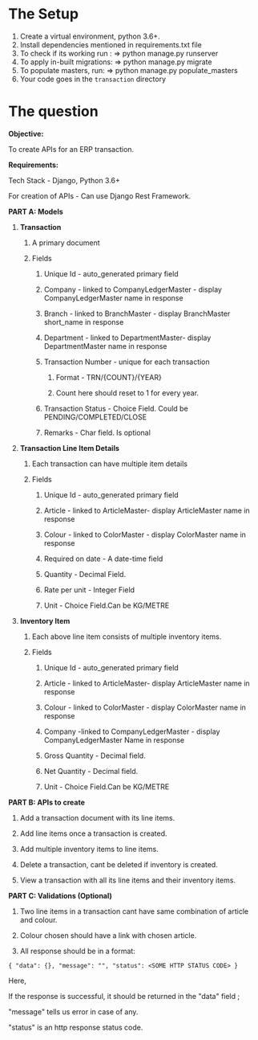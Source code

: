 # The Setup

1. Create a virtual environment, python 3.6+.
2. Install dependencies mentioned in requirements.txt file
3. To check if its working run :
 	=> python manage.py runserver
4. To apply in-built migrations:
	=> python manage.py migrate
5. To populate masters, run:
	=> python manage.py populate_masters
6. Your code goes in the `transaction` directory



# The question

**Objective:**

To create APIs for an ERP transaction.

**Requirements:**

Tech Stack - Django, Python 3.6+

For creation of APIs - Can use Django Rest Framework.

**PART A: Models**

1.  **Transaction**
    
    1.  A primary document
        
    2.  Fields
        
        1.  Unique Id - auto_generated primary field
            
        2.  Company - linked to CompanyLedgerMaster - display CompanyLedgerMaster name in response
            
        3.  Branch - linked to BranchMaster - display BranchMaster short_name in response
            
        4.  Department - linked to DepartmentMaster- display DepartmentMaster name in response
            
        5.  Transaction Number - unique for each transaction
            
            1.  Format - TRN/{COUNT}/{YEAR}
                
            2.  Count here should reset to 1 for every year.
                
        6.  Transaction Status - Choice Field. Could be PENDING/COMPLETED/CLOSE
            
        7.  Remarks - Char field. Is optional
            
2.  **Transaction Line Item Details**
    
    1.  Each transaction can have multiple item details
        
    2.  Fields
        
        1.  Unique Id - auto_generated primary field
            
        2.  Article - linked to ArticleMaster- display ArticleMaster name in response
            
        3.  Colour - linked to ColorMaster - display ColorMaster name in response
            
        4.  Required on date - A date-time field
            
        5.  Quantity - Decimal Field.
            
        6.  Rate per unit - Integer Field
            
        7.  Unit - Choice Field.Can be KG/METRE
            
3.  **Inventory Item**
    
    1.  Each above line item consists of multiple inventory items.
        
    2.  Fields
        
        1.  Unique Id - auto_generated primary field
            
        2.  Article - linked to ArticleMaster- display ArticleMaster name in response
            
        3.  Colour - linked to ColorMaster - display ColorMaster name in response
            
        4.  Company -linked to CompanyLedgerMaster - display CompanyLedgerMaster Name in response
            
        5.  Gross Quantity - Decimal field.
            
        6.  Net Quantity - Decimal field.
            
        7.  Unit - Choice Field.Can be KG/METRE
            

**PART B: APIs to create**

1.  Add a transaction document with its line items.
    
2.  Add line items once a transaction is created.
    
3.  Add multiple inventory items to line items.
    
4.  Delete a transaction, cant be deleted if inventory is created.
    
5.  View a transaction with all its line items and their inventory items.
    

**PART C: Validations (Optional)**

1.  Two line items in a transaction cant have same combination of article and colour.
    
2.  Colour chosen should have a link with chosen article.
    
3.  All response should be in a format:
    

`{ "data": {}, "message": "", "status": <SOME HTTP STATUS CODE> }`

Here,

If the response is successful, it should be returned in the "data" field ;

"message" tells us error in case of any.

"status" is an http response status code.

